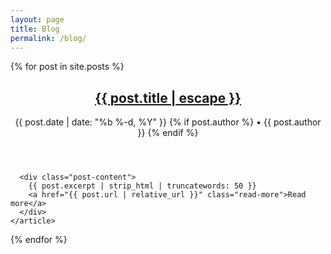```yaml
---
layout: page
title: Blog
permalink: /blog/
---
```


<div class="blog-posts">
  {% for post in site.posts %}
    <article class="post">
      <header class="post-header">
        <h2 class="post-title">
          <a href="{{ post.url | relative_url }}">{{ post.title | escape }}</a>
        </h2>
        <p class="post-meta">
          <time datetime="{{ post.date | date_to_xmlschema }}">
            {{ post.date | date: "%b %-d, %Y" }}
          </time>
          {% if post.author %}
            • <span>{{ post.author }}</span>
          {% endif %}
        </p>
      </header>

      <div class="post-content">
        {{ post.excerpt | strip_html | truncatewords: 50 }}
        <a href="{{ post.url | relative_url }}" class="read-more">Read more</a>
      </div>
    </article>
  {% endfor %}
</div> 